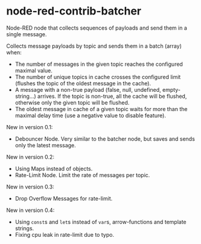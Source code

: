 # node-red-contrib-batcher
Node-RED node that collects sequences of payloads and send them in a single message.


Collects message payloads by topic and sends them in a batch (array) when:

* The number of messages in the given topic reaches the configured maximal value.
* The number of unique topics in cache crosses the configured limit (flushes the topic of the oldest message in the cache).
* A message with a non-true payload (false, null, undefined, empty-string...) arrives. If the topic is non-true, all the cache will be flushed, otherwise only the given topic will be flushed.
* The oldest message in cache of a given topic waits for more than the maximal delay time (use a negative value to disable feature).

New in version 0.1:

* Debouncer Node. Very similar to the batcher node, but saves and sends only the latest message.

New in version 0.2:

* Using Maps instead of objects.
* Rate-Limit Node. Limit the rate of messages per topic.

New in version 0.3:

* Drop Overflow Messages for rate-limit.

New in version 0.4:

* Using `const`s and `let`s instead of `var`s, arrow-functions and template strings.
* Fixing cpu leak in rate-limit due to typo.
